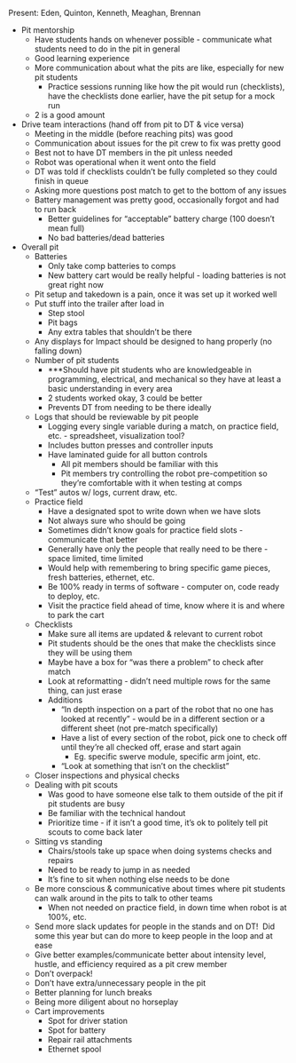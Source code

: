 Present: Eden, Quinton, Kenneth, Meaghan, Brennan

  
- Pit mentorship
	- Have students hands on whenever possible - communicate what students need to do in the pit in general
	- Good learning experience
	- More communication about what the pits are like, especially for new pit students
		- Practice sessions running like how the pit would run (checklists), have the checklists done earlier, have the pit setup for a mock run
	- 2 is a good amount
- Drive team interactions (hand off from pit to DT & vice versa)
	- Meeting in the middle (before reaching pits) was good
	- Communication about issues for the pit crew to fix was pretty good
	- Best not to have DT members in the pit unless needed
	- Robot was operational when it went onto the field
	- DT was told if checklists couldn’t be fully completed so they could finish in queue
	- Asking more questions post match to get to the bottom of any issues
	- Battery management was pretty good, occasionally forgot and had to run back
		- Better guidelines for “acceptable” battery charge (100 doesn’t mean full)
		- No bad batteries/dead batteries
- Overall pit
	- Batteries
		- Only take comp batteries to comps
		- New battery cart would be really helpful - loading batteries is not great right now
	- Pit setup and takedown is a pain, once it was set up it worked well
	- Put stuff into the trailer after load in
		- Step stool
		- Pit bags
		- Any extra tables that shouldn’t be there
	- Any displays for Impact should be designed to hang properly (no falling down)
	- Number of pit students
		- ***Should have pit students who are knowledgeable in programming, electrical, and mechanical so they have at least a basic understanding in every area
		- 2 students worked okay, 3 could be better
		- Prevents DT from needing to be there ideally
	- Logs that should be reviewable by pit people
		- Logging every single variable during a match, on practice field, etc. - spreadsheet, visualization tool?
		- Includes button presses and controller inputs
		- Have laminated guide for all button controls
			- All pit members should be familiar with this
			- Pit members try controlling the robot pre-competition so they’re comfortable with it when testing at comps
	- “Test” autos w/ logs, current draw, etc.
	- Practice field
		- Have a designated spot to write down when we have slots
		- Not always sure who should be going
		- Sometimes didn’t know goals for practice field slots - communicate that better
		- Generally have only the people that really need to be there - space limited, time limited
		- Would help with remembering to bring specific game pieces, fresh batteries, ethernet, etc.
		- Be 100% ready in terms of software - computer on, code ready to deploy, etc.
		- Visit the practice field ahead of time, know where it is and where to park the cart
	- Checklists
		- Make sure all items are updated & relevant to current robot
		- Pit students should be the ones that make the checklists since they will be using them
		- Maybe have a box for “was there a problem” to check after match
		- Look at reformatting - didn’t need multiple rows for the same thing, can just erase
		- Additions
			- “In depth inspection on a part of the robot that no one has looked at recently” - would be in a different section or a different sheet (not pre-match specifically)
			- Have a list of every section of the robot, pick one to check off until they’re all checked off, erase and start again
				- Eg. specific swerve module, specific arm joint, etc.
			- “Look at something that isn’t on the checklist”
	- Closer inspections and physical checks
	- Dealing with pit scouts
		- Was good to have someone else talk to them outside of the pit if pit students are busy
		- Be familiar with the technical handout
		- Prioritize time - if it isn’t a good time, it’s ok to politely tell pit scouts to come back later
	- Sitting vs standing
		- Chairs/stools take up space when doing systems checks and repairs
		- Need to be ready to jump in as needed
		- It’s fine to sit when nothing else needs to be done
	- Be more conscious & communicative about times where pit students can walk around in the pits to talk to other teams
		- When not needed on practice field, in down time when robot is at 100%, etc.
	- Send more slack updates for people in the stands and on DT!  Did some this year but can do more to keep people in the loop and at ease
	- Give better examples/communicate better about intensity level, hustle, and efficiency required as a pit crew member
	- Don’t overpack!
	- Don’t have extra/unnecessary people in the pit
	- Better planning for lunch breaks
	- Being more diligent about no horseplay
	- Cart improvements
		- Spot for driver station
		- Spot for battery
		- Repair rail attachments
		- Ethernet spool

